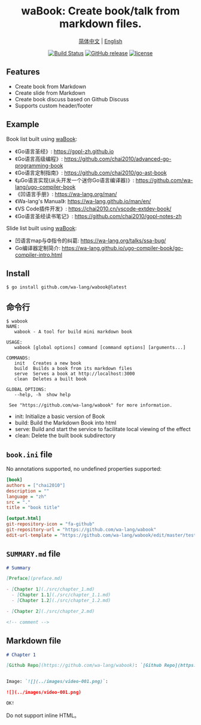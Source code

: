 <div align="center">
<h1>waBook: Create book/talk from markdown files.</h1>

[简体中文](https://github.com/wa-lang/wabook/blob/master/README-zh.md) | [English](https://github.com/wa-lang/wabook/blob/master/README.md) 


</div>
<div align="center">

[![Build Status](https://github.com/wa-lang/wabook/actions/workflows/wabook.yml/badge.svg)](https://github.com/wa-lang/wabook/actions/workflows/wabook.yml)
[![GitHub release](https://img.shields.io/github/v/tag/wa-lang/wabook.svg?label=release)](https://github.com/wa-lang/wabook/releases)
[![license](https://img.shields.io/github/license/wa-lang/wa.svg)](https://github.com/wa-lang/wa/blob/master/LICENSE)

</div>

## Features

- Create book from Markdown
- Create slide from Markdown
- Create book discuss based on Github Discuss
- Supports custom header/footer

## Example

Book list built using [waBook](https://github.com/wa-lang/wabook):

- 《Go语言圣经》: https://gopl-zh.github.io
- 《Go语言高级编程》: https://github.com/chai2010/advanced-go-programming-book
- 《Go语言定制指南》: https://github.com/chai2010/go-ast-book
- 《µGo语言实现(从头开发一个迷你Go语言编译器)》: https://github.com/wa-lang/ugo-compiler-book
- 《凹语言手册》: https://wa-lang.org/man/
- 《Wa-lang's Manual》: https://wa-lang.github.io/man/en/
- 《VS Code插件开发》: https://chai2010.cn/vscode-extdev-book/
- 《Go语言圣经读书笔记》: https://github.com/chai2010/gopl-notes-zh

Slide list built using [waBook](https://github.com/wa-lang/wabook):

- 凹语言map与Φ指令的纠葛: https://wa-lang.org/talks/ssa-bug/
- Go编译器定制简介: https://wa-lang.github.io/ugo-compiler-book/go-compiler-intro.html

## Install

```
$ go install github.com/wa-lang/wabook@latest
```

## 命令行

```
$ wabook
NAME:
   wabook - A tool for build mini markdown book

USAGE:
   wabook [global options] command [command options] [arguments...]

COMMANDS:
   init   Creates a new book
   build  Builds a book from its markdown files
   serve  Serves a book at http://localhost:3000
   clean  Deletes a built book

GLOBAL OPTIONS:
   --help, -h  show help

 See "https://github.com/wa-lang/wabook" for more information.
```

- init: Initialize a basic version of Book
- build: Build the Markdown Book into html
- serve: Build and start the service to facilitate local viewing of the effect
- clean: Delete the built book subdirectory

## `book.ini` file

No annotations supported, no undefined properties supported:

```ini
[book]
authors = ["chai2010"]
description = ""
language = "zh"
src = "."
title = "book title"

[output.html]
git-repository-icon = "fa-github"
git-repository-url = "https://github.com/wa-lang/wabook"
edit-url-template = "https://github.com/wa-lang/wabook/edit/master/testdata/{path}"
```

## `SUMMARY.md` file

```md
# Summary

[Preface](preface.md)

- [Chapter 1](./src/chapter_1.md)
  - [Chapter 1.1](./src/chapter_1.1.md)
  - [Chapter 1.2](./src/chapter_1.2.md)

- [Chapter 2](./src/chapter_2.md)

<!-- comment -->
```

## Markdown file

```md
# Chapter 1

[Github Repo](https://github.com/wa-lang/wabook): `[Github Repo](https://github.com/wa-lang/wabook)`


Image: `![](../images/video-001.png)`:

![](../images/video-001.png)

OK!
```

Do not support inline HTML。
